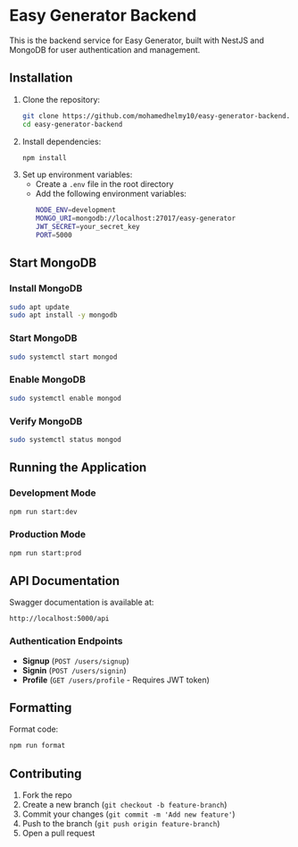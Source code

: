 # Easy Generator Backend

This is the backend service for Easy Generator, built with NestJS and MongoDB for user authentication and management.

## Installation

1. Clone the repository:
   ```sh
   git clone https://github.com/mohamedhelmy10/easy-generator-backend.git
   cd easy-generator-backend
   ```
2. Install dependencies:
   ```sh
   npm install
   ```
3. Set up environment variables:
   - Create a `.env` file in the root directory
   - Add the following environment variables:
     ```sh
     NODE_ENV=development
     MONGO_URI=mongodb://localhost:27017/easy-generator
     JWT_SECRET=your_secret_key
     PORT=5000
     ```

## Start MongoDB

### Install MongoDB
```sh
sudo apt update
sudo apt install -y mongodb
```

### Start MongoDB 
```sh
sudo systemctl start mongod
```

### Enable MongoDB 
```sh
sudo systemctl enable mongod
```

### Verify MongoDB 
```sh
sudo systemctl status mongod
```

## Running the Application

### Development Mode
```sh
npm run start:dev
```

### Production Mode
```sh
npm run start:prod
```

## API Documentation

Swagger documentation is available at:
```
http://localhost:5000/api
```

### Authentication Endpoints
- **Signup** (`POST /users/signup`)
- **Signin** (`POST /users/signin`)
- **Profile** (`GET /users/profile` - Requires JWT token)

## Formatting

Format code:
```sh
npm run format
```

## Contributing

1. Fork the repo
2. Create a new branch (`git checkout -b feature-branch`)
3. Commit your changes (`git commit -m 'Add new feature'`)
4. Push to the branch (`git push origin feature-branch`)
5. Open a pull request
